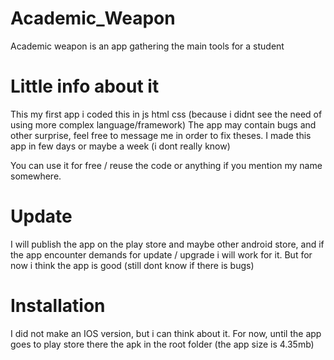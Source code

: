 # Academic_Weapon
Academic weapon is an app gathering the main tools for a student

# Little info about it
This my first app i coded this in js html css (because i didnt see the need of using more complex language/framework)
The app may contain bugs and other surprise, feel free to message me in order to fix theses.
I made this app in few days or maybe a week (i dont really know)

You can use it for free / reuse the code or anything if you mention my name somewhere.

# Update
I will publish the app on the play store and maybe other android store, and if the app encounter demands for update / upgrade i will work for it. 
But for now i think the app is good (still dont know if there is bugs) 

# Installation
I did not make an IOS version, but i can think about it. For now, until the app goes to play store there the apk in the root folder (the app size is 4.35mb)
